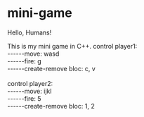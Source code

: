 # mini-game

Hello, Humans!

This is my mini game in C++.
control player1: <br>
------move: wasd <br>
------fire: g <br>
------create-remove bloc: c, v <br>
<br>
control player2: <br>
------move: ijkl <br>
------fire: 5 <br>
------create-remove bloc: 1, 2 <br>
